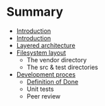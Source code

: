 # Summary

* [Introduction](README.md)
* [Introduction](docs/readme.md)
* [Layered architecture](docs/layered_architecture.md)
* [Filesystem layout](docs/filesystem-layout.md)
   * The vendor directory
   * The src & test directories
* [Development proces](docs/development_proces.md)
   * [Definition of Done](docs/development-proces/definition_of_done.md)
   * Unit tests
   * Peer review

